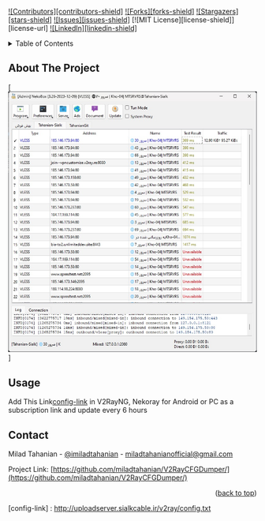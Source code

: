 <a name="readme-top"></a>

[![Contributors][contributors-shield]][contributors-url]
[![Forks][forks-shield]][forks-url]
[![Stargazers][stars-shield]][stars-url]
[![Issues][issues-shield]][issues-url]
[![MIT License][license-shield]][license-url]
[![LinkedIn][linkedin-shield]][linkedin-url]

<!-- TABLE OF CONTENTS -->
<details>
  <summary>Table of Contents</summary>
  <ol>
    <li>
      <a href="#about-the-project">About The Project</a>
    </li>
    <li><a href="#usage">Usage</a></li>
    <li><a href="#contact">Contact</a></li>
  </ol>
</details>



<!-- ABOUT THE PROJECT -->
## About The Project

[![Product Name Screen Shot][product-screenshot]]


<!-- USAGE -->
## Usage

Add This Link[config-link](http://uploadserver.sialkcable.ir/v2ray/config.txt) in V2RayNG, Nekoray for Android or PC as a subscription link and update every 6 hours

<!-- CONTACT -->
## Contact

Milad Tahanian - [@imiladtahanian](https://twitter.com/imiladtahanian) - miladtahanianofficial@gmail.com

Project Link: [https://github.com/miladtahanian/V2RayCFGDumper/](https://github.com/miladtahanian/V2RayCFGDumper/)

<p align="right">(<a href="#readme-top">back to top</a>)</p>



<!-- MARKDOWN LINKS & IMAGES -->
<!-- https://www.markdownguide.org/basic-syntax/#reference-style-links -->
[contributors-url]: https://github.com/miladtahanian/V2RayCFGDumper/graphs/contributors
[forks-url]: https://github.com/miladtahanian/V2RayCFGDumper/forks
[stars-url]: https://github.com/miladtahanian/V2RayCFGDumper/stargazers
[issues-url]: https://github.com/miladtahanian/V2RayCFGDumper/issues
[linkedin-url]: https://www.linkedin.com/in/milad-tahanian-5a32a3303/
[product-screenshot]: images/screenshot.jpg
[config-link] : http://uploadserver.sialkcable.ir/v2ray/config.txt